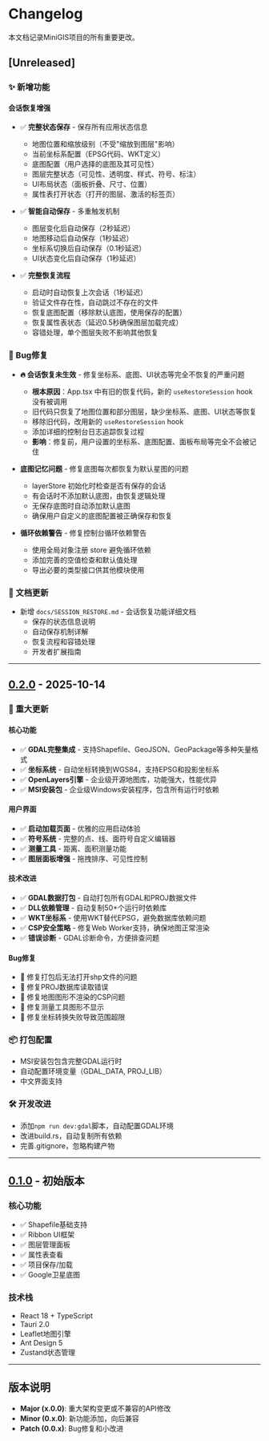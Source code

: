 # Changelog

本文档记录MiniGIS项目的所有重要更改。

## [Unreleased]

### ✨ 新增功能

#### 会话恢复增强
- ✅ **完整状态保存** - 保存所有应用状态信息
  - 地图位置和缩放级别（不受"缩放到图层"影响）
  - 当前坐标系配置（EPSG代码、WKT定义）
  - 底图配置（用户选择的底图及其可见性）
  - 图层完整状态（可见性、透明度、样式、符号、标注）
  - UI布局状态（面板折叠、尺寸、位置）
  - 属性表打开状态（打开的图层、激活的标签页）

- ✅ **智能自动保存** - 多重触发机制
  - 图层变化后自动保存（2秒延迟）
  - 地图移动后自动保存（1秒延迟）
  - 坐标系切换后自动保存（0.1秒延迟）
  - UI状态变化后自动保存（1秒延迟）

- ✅ **完整恢复流程**
  - 启动时自动恢复上次会话（1秒延迟）
  - 验证文件存在性，自动跳过不存在的文件
  - 恢复底图配置（移除默认底图，使用保存的配置）
  - 恢复属性表状态（延迟0.5秒确保图层加载完成）
  - 容错处理，单个图层失败不影响其他恢复

### 🐛 Bug修复
- **🔥 会话恢复未生效** - 修复坐标系、底图、UI状态等完全不恢复的严重问题
  - **根本原因**：App.tsx 中有旧的恢复代码，新的 `useRestoreSession` hook 没有被调用
  - 旧代码只恢复了地图位置和部分图层，缺少坐标系、底图、UI状态等恢复
  - 移除旧代码，改用新的 `useRestoreSession` hook
  - 添加详细的控制台日志追踪恢复过程
  - **影响**：修复前，用户设置的坐标系、底图配置、面板布局等完全不会被记住

- **底图记忆问题** - 修复底图每次都恢复为默认星图的问题
  - layerStore 初始化时检查是否有保存的会话
  - 有会话时不添加默认底图，由恢复逻辑处理
  - 无保存底图时自动添加默认底图
  - 确保用户自定义的底图配置被正确保存和恢复

- **循环依赖警告** - 修复控制台循环依赖警告
  - 使用全局对象注册 store 避免循环依赖
  - 添加完善的空值检查和默认值处理
  - 导出必要的类型接口供其他模块使用

### 📖 文档更新
- 新增 `docs/SESSION_RESTORE.md` - 会话恢复功能详细文档
  - 保存的状态信息说明
  - 自动保存机制详解
  - 恢复流程和容错处理
  - 开发者扩展指南

---

## [0.2.0] - 2025-10-14

### 🎉 重大更新

#### 核心功能
- ✅ **GDAL完整集成** - 支持Shapefile、GeoJSON、GeoPackage等多种矢量格式
- ✅ **坐标系统** - 自动坐标转换到WGS84，支持EPSG和投影坐标系
- ✅ **OpenLayers引擎** - 企业级开源地图库，功能强大，性能优异
- ✅ **MSI安装包** - 企业级Windows安装程序，包含所有运行时依赖

#### 用户界面
- ✅ **启动加载页面** - 优雅的应用启动体验
- ✅ **符号系统** - 完整的点、线、面符号自定义编辑器
- ✅ **测量工具** - 距离、面积测量功能
- ✅ **图层面板增强** - 拖拽排序、可见性控制

#### 技术改进
- ✅ **GDAL数据打包** - 自动打包所有GDAL和PROJ数据文件
- ✅ **DLL依赖管理** - 自动复制50+个运行时依赖库
- ✅ **WKT坐标系** - 使用WKT替代EPSG，避免数据库依赖问题
- ✅ **CSP安全策略** - 修复Web Worker支持，确保地图正常渲染
- ✅ **错误诊断** - GDAL诊断命令，方便排查问题

#### Bug修复
- 🐛 修复打包后无法打开shp文件的问题
- 🐛 修复PROJ数据库读取错误
- 🐛 修复地图图形不渲染的CSP问题
- 🐛 修复测量工具图形不显示
- 🐛 修复坐标转换失败导致范围超限

### 📦 打包配置
- MSI安装包包含完整GDAL运行时
- 自动配置环境变量（GDAL_DATA, PROJ_LIB）
- 中文界面支持

### 🛠️ 开发改进
- 添加`npm run dev:gdal`脚本，自动配置GDAL环境
- 改进build.rs，自动复制所有依赖
- 完善.gitignore，忽略构建产物

---

## [0.1.0] - 初始版本

### 核心功能
- ✅ Shapefile基础支持
- ✅ Ribbon UI框架
- ✅ 图层管理面板
- ✅ 属性表查看
- ✅ 项目保存/加载
- ✅ Google卫星底图

### 技术栈
- React 18 + TypeScript
- Tauri 2.0
- Leaflet地图引擎
- Ant Design 5
- Zustand状态管理

---

## 版本说明

- **Major (x.0.0)**: 重大架构变更或不兼容的API修改
- **Minor (0.x.0)**: 新功能添加，向后兼容
- **Patch (0.0.x)**: Bug修复和小改进

[0.2.0]: https://github.com/xiaofuX1/MiniGIS/releases/tag/v0.2.0
[0.1.0]: https://github.com/xiaofuX1/MiniGIS/releases/tag/v0.1.0
